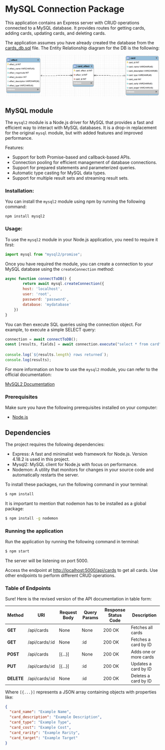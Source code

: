  
# MySQL Connection Package

This application contains an Express server with CRUD operations connected to a MySQL database. It provides routes for getting cards, adding cards, updating cards, and deleting cards.

The application assumes you have already created the database from the [cards_db.sql](../../files/cards_db.sql) file. The Entity Relationship diagram for the DB is the following:

![Cards ER Diagram](card_erd.png)

## MySQL module

The `mysql2` module is a Node.js driver for MySQL that provides a fast and efficient way to interact with MySQL databases.
It is a drop-in replacement for the original `mysql` module, but with added features and improved performance.
 
Features:
- Support for both Promise-based and callback-based APIs.
- Connection pooling for efficient management of database connections.
- Support for prepared statements and parameterized queries.
- Automatic type casting for MySQL data types.
- Support for multiple result sets and streaming result sets.
 
### Installation:

You can install the `mysql2` module using npm by running the following command:

```
npm install mysql2
```
 
### Usage:

To use the `mysql2` module in your Node.js application, you need to require it first:

```javascript
import mysql from "mysql2/promise";
```
 
Once you have required the module, you can create a connection to your MySQL database using the `createConnection` method:

```javascript
async function connectToDB() {
        return await mysql.createConnection({ 
        host: 'localhost',
        user: 'root',
        password: 'password',
        database: 'mydatabase'
    })
}
```

You can then execute SQL queries using the connection object. For example, to execute a simple SELECT query:

```javascript
connection = await connectToDB();
const [results, fields] = await connection.execute("select * from card");

console.log(`${results.length} rows returned`);
console.log(results);
```
 
For more information on how to use the `mysql2` module, you can refer to the official documentation: 

[MySQL2 Documentation](https://github.com/sidorares/node-mysql2)

### Prerequisites

Make sure you have the following prerequisites installed on your computer:

*   [Node.js](https://nodejs.org/)

## Dependencies

The project requires the following dependencies:

- Express: A fast and minimalist web framework for Node.js. Version 4.18.2 is used in this project.
- Mysql2: MySQL client for Node.js with focus on performance. 
- Nodemon: A utility that monitors for changes in your source code and automatically restarts the server.

To install these packages, run the following command in your terminal:

```bash
$ npm install
```
It is important to mention that nodemon has to be installed as a global package:

```bash
$ npm install -g nodemon
```

### Running the application

Run the application by running the following command in terminal:

```bash
$ npm start
```

The server will be listening on port 5000.

Access the endpoint at <http://localhost:5000/api/cards> to get all cards. Use other endpoints to perform different CRUD operations.

### Table of Endpoints

 Sure! Here is the revised version of the API documentation in table form:

| Method | URI                         | Request Body   | Query Params | Response Status Code | Description               |
| --- | --- | --- | --- | --- | --- |
| **GET** | /api/cards                  | None           | None         | 200 OK            | Fetches all cards       |
| **GET** | /api/cards/:id             | None           | :id         | 200 OK            | Fetches a card by ID     |
| **POST** | /api/cards              | [{...}]        | None         | 200 OK            | Adds one or more cards  |
| **PUT** | /api/cards/:id             | [{...}]        | :id         | 200 OK            | Updates a card by ID     |
| **DELETE** | /api/cards/:id          | None           | :id        | 200 OK            | Deletes a card by ID     |

Where `[{...}]` represents a JSON array containing objects with properties like:

```json
{
  "card_name": "Example Name",
  "card_description": "Example Description",
  "card_type": "Example Type",
  "card_cost": "Example Cost",
  "card_rarity": "Example Rarity",
  "card_target": "Example Target"
}
```
